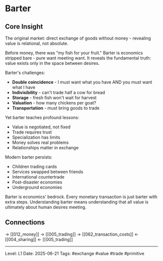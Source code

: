# Barter

## Core Insight
The original market: direct exchange of goods without money - revealing value is relational, not absolute.

Before money, there was "my fish for your fruit." Barter is economics stripped bare - pure want meeting want. It reveals the fundamental truth: value exists only in the space between desires.

Barter's challenges:
- **Double coincidence** - I must want what you have AND you must want what I have
- **Indivisibility** - can't trade half a cow for bread
- **Storage** - fresh fish won't wait for harvest
- **Valuation** - how many chickens per goat?
- **Transportation** - must bring goods to trade

Yet barter teaches profound lessons:
- Value is negotiated, not fixed
- Trade requires trust
- Specialization has limits
- Money solves real problems
- Relationships matter in exchange

Modern barter persists:
- Children trading cards
- Services swapped between friends
- International countertrade
- Post-disaster economies
- Underground economies

Barter is economics' bedrock. Every monetary transaction is just barter with extra steps. Understanding barter means understanding that all value is ultimately about human desires meeting.

## Connections
→ [[012_money]]
→ [[005_trading]]
→ [[062_transaction_costs]]
← [[004_sharing]]
← [[005_trading]]

---
Level: L1
Date: 2025-06-21
Tags: #exchange #value #trade #primitive
